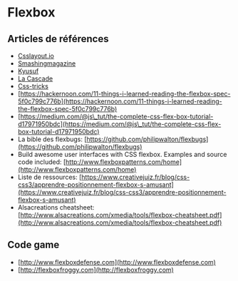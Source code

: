 # Flexbox

## Articles de références
* [Csslayout.io](https://csslayout.io)
* [Smashingmagazine](https://www.smashingmagazine.com/2016/11/css-grids-flexbox-and-box-alignment-our-new-system-for-web-layout/)
* [Kyusuf](https://kyusuf.com/post/almost-complete-guide-to-flexbox-without-flexbox)
* [La Cascade](https://la-cascade.io/flexbox-guide-complet/)
* [Css-tricks](https://css-tricks.com/snippets/css/a-guide-to-flexbox/)
* [https://hackernoon.com/11-things-i-learned-reading-the-flexbox-spec-5f0c799c776b](https://hackernoon.com/11-things-i-learned-reading-the-flexbox-spec-5f0c799c776b)
* [https://medium.com/@js\_tut/the-complete-css-flex-box-tutorial-d17971950bdc](https://medium.com/@js\_tut/the-complete-css-flex-box-tutorial-d17971950bdc)
* La bible des flexbugs: [https://github.com/philipwalton/flexbugs](https://github.com/philipwalton/flexbugs)
* Build awesome user interfaces with CSS flexbox. Examples and source code included: [http://www.flexboxpatterns.com/home](http://www.flexboxpatterns.com/home)
* Liste de ressources: [https://www.creativejuiz.fr/blog/css-css3/apprendre-positionnement-flexbox-s-amusant](https://www.creativejuiz.fr/blog/css-css3/apprendre-positionnement-flexbox-s-amusant)
* Alsacreations cheatsheet: [http://www.alsacreations.com/xmedia/tools/flexbox-cheatsheet.pdf](http://www.alsacreations.com/xmedia/tools/flexbox-cheatsheet.pdf)

## Code game
* [http://www.flexboxdefense.com](http://www.flexboxdefense.com)
* [http://flexboxfroggy.com](http://flexboxfroggy.com)

